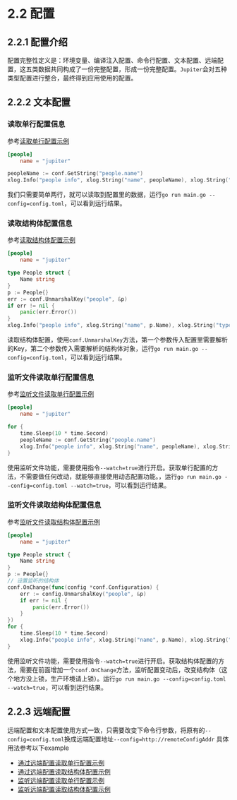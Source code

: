# 2.2 配置

## 2.2.1 配置介绍

配置完整性定义是：环境变量、编译注入配置、命令行配置、文本配置、远端配置，这五类数据共同构成了一份完整配置，形成一份完整配置。`Jupiter`会对五种类型配置进行整合，最终得到应用使用的配置。

## 2.2.2 文本配置

### 读取单行配置信息

参考[读取单行配置示例](https://github.com/douyu/jupiter-examples/tree/main/config/onelineByFile)

```toml
[people]
    name = "jupiter"
```

```go
peopleName := conf.GetString("people.name")
xlog.Info("people info", xlog.String("name", peopleName), xlog.String("type", "onelineByFile"))
```

我们只需要简单两行，就可以读取到配置里的数据，运行`go run main.go --config=config.toml`，可以看到运行结果。

### 读取结构体配置信息

参考[读取结构体配置示例](https://github.com/douyu/jupiter-examples/tree/main/config/structByFile)

```toml
[people]
    name = "jupiter"
```

```go
type People struct {
    Name string
}
p := People{}
err := conf.UnmarshalKey("people", &p)
if err != nil {
    panic(err.Error())
}
xlog.Info("people info", xlog.String("name", p.Name), xlog.String("type", "structByFile"))
```

读取结构体配置，使用`conf.UnmarshalKey`方法，第一个参数传入配置里需要解析的Key，第二个参数传入需要解析的结构体对象，运行`go run main.go --config=config.toml`，可以看到运行结果。

### 监听文件读取单行配置信息

参考[监听文件读取单行配置示例](https://github.com/douyu/jupiter-examples/tree/main/config/onelineByFileWatch)

```toml
[people]
    name = "jupiter"
```

```go
for {
    time.Sleep(10 * time.Second)
    peopleName := conf.GetString("people.name")
    xlog.Info("people info", xlog.String("name", peopleName), xlog.String("type", "onelineByFileWatch"))
}
```

使用监听文件功能，需要使用指令`--watch=true`进行开启。获取单行配置的方法，不需要做任何改动，就能够直接使用动态配置功能。，运行`go run main.go --config=config.toml --watch=true`，可以看到运行结果。

### 监听文件读取结构体配置信息

参考[监听文件读取结构体配置示例](https://github.com/douyu/jupiter-examples/tree/main/config/structByFileWatch)

```toml
[people]
    name = "jupiter"
```

```go
type People struct {
    Name string
}
p := People{}
// 设置监听的结构体
conf.OnChange(func(config *conf.Configuration) {
    err := config.UnmarshalKey("people", &p)
    if err != nil {
        panic(err.Error())
    }
})
for {
    time.Sleep(10 * time.Second)
    xlog.Info("people info", xlog.String("name", p.Name), xlog.String("type", "structByFileWatch"))
}

```

使用监听文件功能，需要使用指令`--watch=true`进行开启。获取结构体配置的方法，需要在前面增加一个`conf.OnChange`方法，监听配置变动后，改变结构体（这个地方没上锁，生产环境请上锁）。运行`go run main.go --config=config.toml --watch=true`，可以看到运行结果。

## 2.2.3 远端配置

远端配置和文本配置使用方式一致，只需要改变下命令行参数，将原有的`--config=config.toml`换成远端配置地址`--config=http://remoteConfigAddr`
具体用法参考以下example

- [通过远端配置读取单行配置示例](https://github.com/douyu/jupiter-examples/tree/main/config/onelineByRemoteConfig)
- [通过远端配置读取结构体配置示例](https://github.com/douyu/jupiter-examples/tree/main/config/structByRemoteConfig)
- [监听远端配置读取单行配置示例](https://github.com/douyu/jupiter-examples/tree/main/config/onelineByRemoteConfigWatch)
- [监听远端配置读取结构体配置示例](https://github.com/douyu/jupiter-examples/tree/main/config/structByRemoteConfigWatch)
